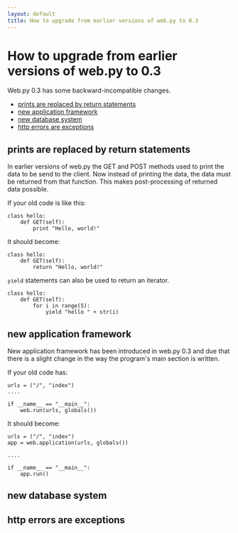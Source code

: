 ```yaml
---
layout: default
title: How to upgrade from earlier versions of web.py to 0.3
---
```


# How to upgrade from earlier versions of web.py to 0.3


Web.py 0.3 has some backward-incompatible changes. 

* <a href="#return">prints are replaced by return statements</a>
* <a href="#app">new application framework</a>
* <a href="#db">new database system</a>
* <a href="#exceptions">http errors are exceptions</a>

<a name="return"></a>
## prints are replaced by return statements

In earlier versions of web.py the GET and POST methods used to print the data to be send to the client. Now instead of printing the data, the data must be returned from that function. This makes post-processing of returned data possible.

If your old code is like this:

    class hello:
        def GET(self):
            print "Hello, world!"

It should become:

    class hello:
        def GET(self):
            return "Hello, world!"

`yield` statements can also be used to return an iterator.

    class hello:
        def GET(self):
            for i in range(5):
                yield "hello " + str(i)

<a href="app"></a>
## new application framework

New application framework has been introduced in web.py 0.3 and due that there is a slight change in the way the program's main section is written.

If your old code has:

    urls = ("/", "index")
    ....

    if __name__ == "__main__":
        web.run(urls, globals())

It should become:

    urls = ("/", "index")
    app = web.application(urls, globals())

    ....

    if __name__ == "__main__":
        app.run()

<a name="db"></a>
## new database system

<a name="exceptions"></a>
## http errors are exceptions



 


